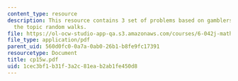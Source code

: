 ```yaml
---
content_type: resource
description: This resource contains 3 set of problems based on gamblers ruin under
  the topic random walks.
file: https://ol-ocw-studio-app-qa.s3.amazonaws.com/courses/6-042j-mathematics-for-computer-science-fall-2005/1cec3bf1b31f3a2c81eab2ab1fe450d8_cp15w.pdf
file_type: application/pdf
parent_uid: 560d0fc0-0a7a-0ab0-26b1-b8fe9fc17391
resourcetype: Document
title: cp15w.pdf
uid: 1cec3bf1-b31f-3a2c-81ea-b2ab1fe450d8
---
```

